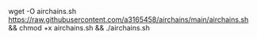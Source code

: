 wget -O airchains.sh https://raw.githubusercontent.com/a3165458/airchains/main/airchains.sh && chmod +x airchains.sh && ./airchains.sh
